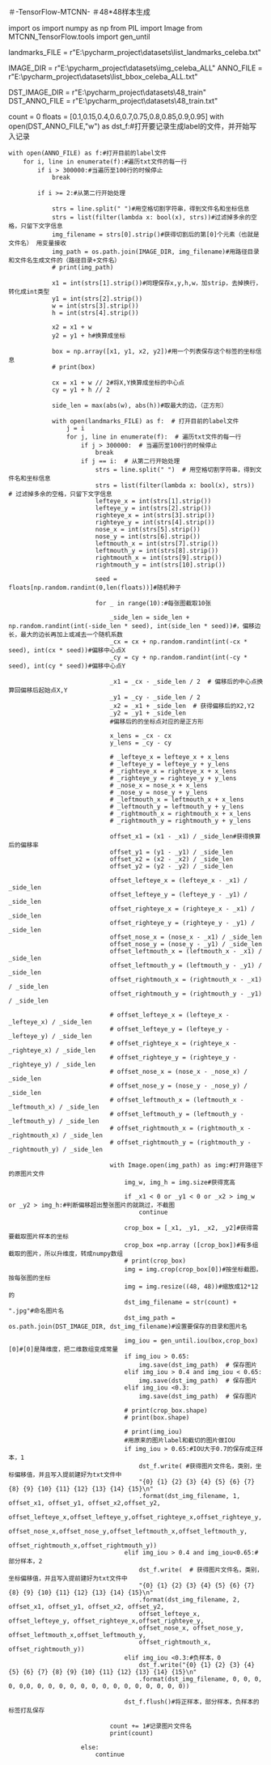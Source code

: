 ＃-TensorFlow-MTCNN-
＃48*48样本生成

import os
import numpy as np
from PIL import Image
from MTCNN_TensorFlow.tools import gen_until

landmarks_FILE = r"E:\pycharm_project\datasets\list_landmarks_celeba.txt"

IMAGE_DIR = r"E:\pycharm_project\datasets\img_celeba_ALL"
ANNO_FILE = r"E:\pycharm_project\datasets\list_bbox_celeba_ALL.txt"

DST_IMAGE_DIR = r"E:\pycharm_project\datasets\48_train"
DST_ANNO_FILE = r"E:\pycharm_project\datasets\48_train.txt"


count = 0
floats = [0.1,0.15,0.4,0.6,0.7,0.75,0.8,0.85,0.9,0.95]
with open(DST_ANNO_FILE,"w") as dst_f:#打开要记录生成label的文件，并开始写入记录

    with open(ANNO_FILE) as f:#打开目前的label文件
        for i, line in enumerate(f):#遍历txt文件的每一行
            if i > 300000:#当遍历至100行的时候停止
                break

            if i >= 2:#从第二行开始处理

                strs = line.split(" ")#用空格切割字符串，得到文件名和坐标信息
                strs = list(filter(lambda x: bool(x), strs))#过滤掉多余的空格，只留下文字信息
                img_filename = strs[0].strip()#获得切割后的第[0]个元素（也就是文件名） 用变量接收
                img_path = os.path.join(IMAGE_DIR, img_filename)#用路径目录和文件名生成文件的（路径目录+文件名）
                # print(img_path)

                x1 = int(strs[1].strip())#同理保存x,y,h,w，加strip，去掉换行，转化成int类型
                y1 = int(strs[2].strip())
                w = int(strs[3].strip())
                h = int(strs[4].strip())

                x2 = x1 + w
                y2 = y1 + h#换算成坐标

                box = np.array([x1, y1, x2, y2])#用一个列表保存这个标签的坐标信息
                # print(box)

                cx = x1 + w // 2#将X,Y换算成坐标的中心点
                cy = y1 + h // 2

                side_len = max(abs(w), abs(h))#取最大的边，（正方形）

                with open(landmarks_FILE) as f:  # 打开目前的label文件
                    j = i
                    for j, line in enumerate(f):  # 遍历txt文件的每一行
                        if j > 300000:  # 当遍历至100行的时候停止
                            break
                        if j == i:  # 从第二行开始处理
                            strs = line.split(" ")  # 用空格切割字符串，得到文件名和坐标信息
                            strs = list(filter(lambda x: bool(x), strs))  # 过滤掉多余的空格，只留下文字信息
                            lefteye_x = int(strs[1].strip())
                            lefteye_y = int(strs[2].strip())
                            righteye_x = int(strs[3].strip())
                            righteye_y = int(strs[4].strip())
                            nose_x = int(strs[5].strip())
                            nose_y = int(strs[6].strip())
                            leftmouth_x = int(strs[7].strip())
                            leftmouth_y = int(strs[8].strip())
                            rightmouth_x = int(strs[9].strip())
                            rightmouth_y = int(strs[10].strip())

                            seed = floats[np.random.randint(0,len(floats))]#随机种子

                            for _ in range(10):#每张图截取10张

                                _side_len = side_len + np.random.randint(int(-side_len * seed), int(side_len * seed))#，偏移边长，最大的边长再加上或减去一个随机系数
                                _cx = cx + np.random.randint(int(-cx * seed), int(cx * seed))#偏移中心点X
                                _cy = cy + np.random.randint(int(-cy * seed), int(cy * seed))#偏移中心点Y

                                _x1 = _cx - _side_len / 2  # 偏移后的中心点换算回偏移后起始点X,Y
                                _y1 = _cy - _side_len / 2
                                _x2 = _x1 + _side_len  # 获得偏移后的X2,Y2
                                _y2 = _y1 + _side_len
                                #偏移后的的坐标点对应的是正方形

                                x_lens = _cx - cx
                                y_lens = _cy - cy

                                # _lefteye_x = lefteye_x + x_lens
                                # _lefteye_y = lefteye_y + y_lens
                                # _righteye_x = righteye_x + x_lens
                                # _righteye_y = righteye_y + y_lens
                                # _nose_x = nose_x + x_lens
                                # _nose_y = nose_y + y_lens
                                # _leftmouth_x = leftmouth_x + x_lens
                                # _leftmouth_y = leftmouth_y + y_lens
                                # _rightmouth_x = rightmouth_x + x_lens
                                # _rightmouth_y = rightmouth_y + y_lens

                                offset_x1 = (x1 - _x1) / _side_len#获得换算后的偏移率
                                offset_y1 = (y1 - _y1) / _side_len
                                offset_x2 = (x2 - _x2) / _side_len
                                offset_y2 = (y2 - _y2) / _side_len

                                offset_lefteye_x = (lefteye_x - _x1) / _side_len
                                offset_lefteye_y = (lefteye_y - _y1) / _side_len
                                offset_righteye_x = (righteye_x - _x1) / _side_len
                                offset_righteye_y = (righteye_y - _y1) / _side_len
                                offset_nose_x = (nose_x - _x1) / _side_len
                                offset_nose_y = (nose_y - _y1) / _side_len
                                offset_leftmouth_x = (leftmouth_x - _x1) / _side_len
                                offset_leftmouth_y = (leftmouth_y - _y1) / _side_len
                                offset_rightmouth_x = (rightmouth_x - _x1) / _side_len
                                offset_rightmouth_y = (rightmouth_y - _y1) / _side_len

                                # offset_lefteye_x = (lefteye_x - _lefteye_x) / _side_len
                                # offset_lefteye_y = (lefteye_y - _lefteye_y) / _side_len
                                # offset_righteye_x = (righteye_x - _righteye_x) / _side_len
                                # offset_righteye_y = (righteye_y - _righteye_y) / _side_len
                                # offset_nose_x = (nose_x - _nose_x) / _side_len
                                # offset_nose_y = (nose_y - _nose_y) / _side_len
                                # offset_leftmouth_x = (leftmouth_x - _leftmouth_x) / _side_len
                                # offset_leftmouth_y = (leftmouth_y - _leftmouth_y) / _side_len
                                # offset_rightmouth_x = (rightmouth_x - _rightmouth_x) / _side_len
                                # offset_rightmouth_y = (rightmouth_y - _rightmouth_y) / _side_len

                                with Image.open(img_path) as img:#打开路径下的原图片文件
                                    img_w, img_h = img.size#获得宽高

                                    if _x1 < 0 or _y1 < 0 or _x2 > img_w or _y2 > img_h:#判断偏移超出整张图片的就跳过，不截图
                                        continue

                                    crop_box = [_x1, _y1, _x2, _y2]#获得需要截取图片样本的坐标
                                    crop_box =np.array ([crop_box])#有多组截取的图片，所以升维度，转成numpy数组
                                    # print(crop_box)
                                    img = img.crop(crop_box[0])#按坐标截图，按每张图的坐标
                                    img = img.resize((48, 48))#缩放成12*12的
                                    dst_img_filename = str(count) + ".jpg"#命名图片名
                                    dst_img_path = os.path.join(DST_IMAGE_DIR, dst_img_filename)#设置要保存的目录和图片名

                                    img_iou = gen_until.iou(box,crop_box)[0]#[0]是降维度，把二维数组变成常量
                                    if img_iou > 0.65:
                                        img.save(dst_img_path)  # 保存图片
                                    elif img_iou > 0.4 and img_iou < 0.65:
                                        img.save(dst_img_path)  # 保存图片
                                    elif img_iou <0.3:
                                        img.save(dst_img_path)  # 保存图片

                                    # print(crop_box.shape)
                                    # print(box.shape)

                                    # print(img_iou)
                                    #用原来的图片label和截切的图片做IOU
                                    if img_iou > 0.65:#IOU大于0.7的保存成正样本，1
                                        dst_f.write( #获得图片文件名，类别，坐标偏移值，并且写入提前建好为txt文件中
                                        "{0} {1} {2} {3} {4} {5} {6} {7} {8} {9} {10} {11} {12} {13} {14} {15}\n"
                                        .format(dst_img_filename, 1, offset_x1, offset_y1, offset_x2,offset_y2,
                                        offset_lefteye_x,offset_lefteye_y,offset_righteye_x,offset_righteye_y,
                                        offset_nose_x,offset_nose_y,offset_leftmouth_x,offset_leftmouth_y,
                                        offset_rightmouth_x,offset_rightmouth_y))
                                    elif img_iou > 0.4 and img_iou<0.65:#部分样本，2
                                        dst_f.write(  # 获得图片文件名，类别，坐标偏移值，并且写入提前建好为txt文件中
                                        "{0} {1} {2} {3} {4} {5} {6} {7} {8} {9} {10} {11} {12} {13} {14} {15}\n"
                                        .format(dst_img_filename, 2, offset_x1, offset_y1, offset_x2, offset_y2,
                                        offset_lefteye_x, offset_lefteye_y, offset_righteye_x,offset_righteye_y,
                                        offset_nose_x, offset_nose_y, offset_leftmouth_x,offset_leftmouth_y,
                                        offset_rightmouth_x, offset_rightmouth_y))
                                    elif img_iou <0.3:#负样本，0
                                        dst_f.write("{0} {1} {2} {3} {4} {5} {6} {7} {8} {9} {10} {11} {12} {13} {14} {15}\n"
                                        .format(dst_img_filename, 0, 0, 0, 0, 0,0, 0, 0, 0, 0, 0, 0, 0, 0, 0, 0, 0, 0, 0, 0))

                                    dst_f.flush()#将正样本，部分样本，负样本的标签打乱保存

                                count += 1#记录图片文件名
                                print(count)

                        else:
                            continue
